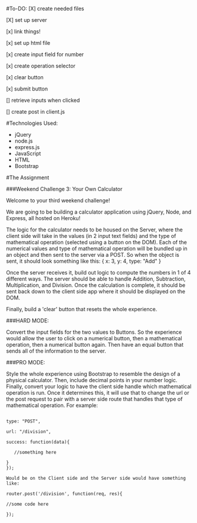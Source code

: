 #To-DO:
[X] create needed files

[X] set up server

[x] link things!

[x] set up html file

[x] create input field for number

[x] create operation selector

[x] clear button

[x] submit button

[] retrieve inputs when clicked

[] create post in client.js



#Technologies Used:
* jQuery
* node.js
* express.js
* JavaScript
* HTML
* Bootstrap


#The Assignment

###Weekend Challenge 3: Your Own Calculator

Welcome to your third weekend challenge!

We are going to be building a calculator application using jQuery, Node, and Express, all hosted on Heroku!

The logic for the calculator needs to be housed on the Server, where the client side will take in the values (in 2 input text fields) and the type of mathematical operation (selected using a button on the DOM). Each of the numerical values and type of mathematical operation will be bundled up in an object and then sent to the server via a POST. So when the object is sent, it should look something like this: { x: 3, y: 4, type: "Add" }

Once the server receives it, build out logic to compute the numbers in 1 of 4 different ways. The server should be able to handle Addition, Subtraction, Multiplication, and Division. Once the calculation is complete, it should be sent back down to the client side app where it should be displayed on the DOM.

Finally, build a 'clear' button that resets the whole experience.

###HARD MODE:

Convert the input fields for the two values to Buttons. So the experience would allow the user to click on a numerical button, then a mathematical operation, then a numerical button again. Then have an equal button that sends all of the information to the server.

###PRO MODE:

Style the whole experience using Bootstrap to resemble the design of a physical calculator. Then, include decimal points in your number logic. Finally, convert your logic to have the client side handle which mathematical operation is run. Once it determines this, it will use that to change the url or the post request to pair with a server side route that handles that type of mathematical operation. For example:

```$.ajax({

type: "POST",

url: "/division",

success: function(data){

   //something here

}
});

Would be on the Client side and the Server side would have something like:

router.post('/division', function(req, res){

//some code here

});
```
